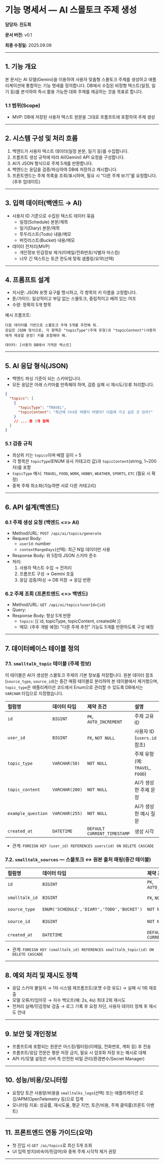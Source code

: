 # 기능 명세서 — AI 스몰토크 주제 생성

**담당자: 진도희** 

**문서 버전:** v0.1

**최종 수정일:** 2025.09.09

---

## 1. 기능 개요

본 문서는 AI 모델(Gemini)을 이용하여 사용자 맞춤형 스몰토크 주제를 생성하고 애플리케이션에 통합하는 기능 명세를 정의합니다. DB에서 수집된 비정형 텍스트(일정, 일기 등)를 분석하여 즉시 활용 가능한 대화 주제를 제공하는 것을 목표로 합니다.

### 1.1 범위(Scope)

- MVP: DB에 저장된 사용자 텍스트 원문을 그대로 프롬프트에 포함하여 주제 생성

---

## 2. 시스템 구성 및 처리 흐름

1. 백엔드가 사용자 텍스트 데이터(일정 본문, 일기 등)를 수집합니다.
2. 프롬프트 생성 규칙에 따라 AI(Gemini) API 요청을 구성합니다.
3. AI가 JSON 형식으로 주제 5개를 반환합니다.
4. 백엔드는 응답을 검증/파싱하여 DB에 저장하고 캐시합니다.
5. 프론트엔드는 주제 목록을 조회/표시하며, 필요 시 "다른 주제 보기"를 요청합니다.(추후 업데이트)

---

## 3. 입력 데이터(백엔드 → AI)

- 사용자 ID 기준으로 수집된 텍스트 데이터 묶음
  - 일정(Schedule) 본문/제목
  - 일기(Diary) 본문/제목
  - 투두리스트(Todo) 내용/메모
  - 버킷리스트(Bucket) 내용/메모
- 데이터 전처리(MVP)
  - 개인정보 민감정보 제거(이메일/전화번호/식별자 마스킹)
  - 너무 긴 텍스트는 토큰 한도에 맞춰 샘플링/요약(선택)

---

## 4. 프롬프트 설계

- 지시문: JSON 포맷 요구를 명시하고, 각 항목의 키 이름을 고정합니다.
- 톤/가이드: 일상적이고 부담 없는 스몰토크, 중립적이고 배려 있는 어조
- 수량: 정확히 5개 항목

예시 프롬프트:

```
다음 데이터를 기반으로 스몰토크 주제 5개를 추천해 줘.
응답은 JSON 형식으로, 각 항목은 "topicType"(주제 유형)과 "topicContent"(사용자에게 제공할 문장) 키를 포함해야 해.

데이터: [사용자 DB에서 가져온 텍스트]
```

---

## 5. AI 응답 형식(JSON)

- 백엔드 파싱 기준이 되는 스키마입니다.
- 모든 응답은 아래 스키마를 만족해야 하며, 검증 실패 시 재시도/오류 처리합니다.

```json
{
  "topics": [
    {
      "topicType": "TRAVEL",
      "topicContent": "최근에 다녀온 여행지 어땠어? 다음에 가고 싶은 곳 있어?"
    }
    // ... 총 5개 항목
  ]
}
```

### 5.1 검증 규칙

- 최상위 키는 `topics`이며 배열 길이 = 5
- 각 항목은 `topicType`(ENUM 유사 카테고리 값)과 `topicContent`(string, 1~200자)를 포함
- `topicType` 예시: `TRAVEL`, `FOOD`, `WORK`, `HOBBY`, `WEATHER`, `SPORTS`, `ETC` (필요 시 확장)
- 중복 주제 최소화(가능하면 서로 다른 카테고리)

---

## 6. API 설계(백엔드)

### 6.1 주제 생성 요청 (백엔드 <=> AI) 

- Method/URL: `POST /api/ai/topics/generate`
- Request Body:
  - `userId`: number
  - `contextRangeDays`(선택): 최근 N일 데이터만 사용
- Response Body: 위 5장의 JSON 스키마 준수
- 처리:
  1. 사용자 텍스트 수집 → 전처리
  2. 프롬프트 구성 → Gemini 호출
  3. 응답 검증/파싱 → DB 저장 → 응답 반환


### 6.2 주제 조회 (프론트엔드 <=> 백엔드)

- Method/URL: `GET /api/ai/topics?userId={id}`
- Query: 
- Response Body: 항상 5개 반환
  - `topics`: [{ id, topicType, topicContent, createdAt }]
  - 메모: (추후 개발 예정) "다른 주제 추천" 기능도 5개를 반환하도록 구성 예정

---

## 7. 데이터베이스 테이블 정의

### 7.1. `smalltalk_topic` 테이블 (주제 정보)

이 테이블은 AI가 생성한 스몰토크 주제의 기본 정보를 저장합니다. 원본 데이터 참조(`source_type`, `source_id`)는 중간 매핑 테이블로 분리하여 본 테이블에서 제거했으며, `topic_type`은 애플리케이션 코드에서 Enum으로 관리할 수 있도록 DB에서는 `VARCHAR` 타입으로 지정했습니다.

| 컬럼명 | 데이터 타입 | 제약 조건 | 설명 |
| :--- | :--- | :--- | :--- |
| `id` | `BIGINT` | `PK`, `AUTO_INCREMENT` | 주제 고유 ID |
| `user_id` | `BIGINT` | `FK`, `NOT NULL` | 사용자 ID (`users.id` 참조) |
| `topic_type` | `VARCHAR(50)` | `NOT NULL` | 주제 유형 (예: `TRAVEL`, `FOOD`) |
| `topic_content` | `VARCHAR(200)` | `NOT NULL` | AI가 생성한 주제 문장 |
| `example_question` | `VARCHAR(255)` | `NOT NULL` | AI가 생성한 예시 질문 |
| `created_at` | `DATETIME` | `DEFAULT CURRENT_TIMESTAMP` | 생성 시각 |
- 관계: `FOREIGN KEY (user_id) REFERENCES users(id) ON DELETE CASCADE`

### 7.2. `smalltalk_sources` — 스몰토크 ↔ 원본 출처 매핑(중간 테이블)

| 컬럼명 | 데이터 타입 | 제약 조건 | 설명 |
| :--- | :--- | :--- | :--- |
| `id` | `BIGINT` | `PK`, `AUTO_INCREMENT` | 매핑 고유 ID |
| `smalltalk_id` | `BIGINT` | `FK`, `NOT NULL` | `smalltalk_topic.id` 참조 |
| `source_type` | `ENUM('SCHEDULE','DIARY','TODO','BUCKET')` | `NOT NULL` | 출처 테이블 구분 |
| `source_id` | `BIGINT` | `NOT NULL` | 출처 테이블의 레코드 ID |
| `created_at` | `DATETIME` | `DEFAULT CURRENT_TIMESTAMP` | 생성 시각 |

- 관계: `FOREIGN KEY (smalltalk_id) REFERENCES smalltalk_topic(id) ON DELETE CASCADE`

---

## 8. 예외 처리 및 재시도 정책

- 응답 스키마 불일치 → 1차 시스템 재프롬프트(포맷 수정 유도) → 실패 시 1회 재호출
- 모델 오류/타임아웃 → 지수 백오프(예: 2s, 4s) 최대 2회 재시도
- 전처리 실패/민감정보 검출 → 로그 기록 후 요청 차단, 사용자 데이터 정제 후 재시도 안내

---

## 9. 보안 및 개인정보

- 프롬프트에 포함되는 원문은 마스킹/필터링(이메일, 전화번호, 계좌 등) 후 전송
- 프롬프트/응답 전문은 평문 저장 금지, 필요 시 암호화 저장 또는 해시로 대체
- API 키/모델 설정은 서버 측 안전한 비밀 관리(환경변수/Secret Manager)

---

## 10. 성능/비용/모니터링

- 요청당 토큰 사용량/비용을 `smalltalks_logs`(선택) 또는 애플리케이션 로깅/APM(OpenTelemetry 등)으로 집계
- 모니터링 지표: 성공률, 재시도율, 평균 지연, 토큰/비용, 주제 클릭률(프론트 이벤트)

---

## 11. 프론트엔드 연동 가이드(요약)

- 첫 진입 시 `GET /ai/topics`로 최신 5개 조회
- UI 입력 방지(비속어/민감어)와 중복 주제 시각적 제거 권장

---



